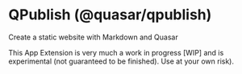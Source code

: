 QPublish (@quasar/qpublish)
===

Create a static website with Markdown and Quasar

This App Extension is very much a work in progress [WIP] and is experimental (not guaranteed to be finished). Use at your own risk).

